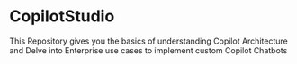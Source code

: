 # CopilotStudio
This Repository gives you the basics of understanding Copilot Architecture and Delve into Enterprise use cases to implement custom Copilot Chatbots
